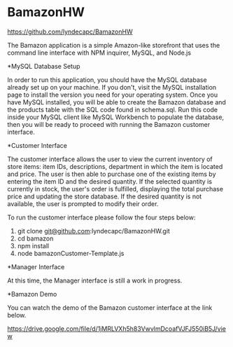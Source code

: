 # BamazonHW

https://github.com/lyndecapc/BamazonHW

The Bamazon application is a simple Amazon-like storefront that uses the command line interface with NPM inquirer, MySQL, and Node.js

*MySQL Database Setup

In order to run this application, you should have the MySQL database already set up on your machine. If you don't, visit the MySQL installation page to install the version you need for your operating system. Once you have MySQL installed, you will be able to create the Bamazon database and the products table with the SQL code found in schema.sql. Run this code inside your MySQL client like MySQL Workbench to populate the database, then you will be ready to proceed with running the Bamazon customer interface.

*Customer Interface

The customer interface allows the user to view the current inventory of store items: item IDs, descriptions, department in which the item is located and price. The user is then able to purchase one of the existing items by entering the item ID and the desired quantity. If the selected quantity is currently in stock, the user's order is fulfilled, displaying the total purchase price and updating the store database. If the desired quantity is not available, the user is prompted to modify their order.

To run the customer interface please follow the four steps below:

1. git clone git@github.com:lyndecapc/BamazonHW.git
2. cd bamazon
3. npm install
4. node bamazonCustomer-Template.js

*Manager Interface

At this time, the Manager interface is still a work in progress. 

*Bamazon Demo

You can watch the demo of the Bamazon customer interface at the link below.  

https://drive.google.com/file/d/1jMRLVXh5h83VwvlmDcoafVJFJ550iB5J/view
